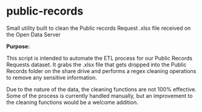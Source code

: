# public-records
Small utility built to clean the Public records Request .xlsx file received on the Open Data Server

<strong>Purpose:</strong>

This script is intended to automate the ETL process for our Public Records Requests dataset.  It grabs the .xlsx file that gets dropped into the Public Records folder on the share drive and performs a regex cleaning operations to remove any sensitive information.

Due to the nature of the data, the cleaning functions are not 100% effective. Some of the process is currently handled manually, but an improvement to the cleaning functions would be a welcome addition.
